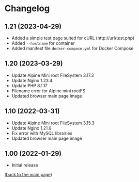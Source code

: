 # Changelog

## 1.21 (2023-04-29)

- Added a simple test page suited for cURL (http://url/test.php)
- Added `--hostname` for container
- Added manifest file `docker-compose.yml` for Docker Compose

## 1.20 (2023-03-29)

- Update Alpine Mini root FileSystem 3.17.3
- Update Nginx 1.23.4
- Update PHP 8.1.17
- Filename error for Alpine mini rootFS
- Updated browser main page image

## 1.10 (2022-03-31)

- Update Alpine Mini root FileSystem 3.15.3
- Update Nginx 1.21.6
- Fix error with MySQL librairies
- Updated browser main page image

## 1.00 (2022-01-29)

- Initial release

<p align="left">(<a href="README.md">back to the main page</a>)</p>
